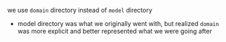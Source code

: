 we use `domain` directory instead of `model` directory
- model directory was what we originally went with, but realized `domain` was more explicit and better represented what we were going after
